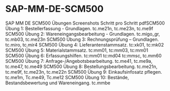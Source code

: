 # SAP-MM-DE-SCM500
SAP MM DE SCM500 Übungen Screenshots Schritt pro Schritt pdfSCM500 Übung 1: Bestellerfassung - Grundlagen. tc.me21n, tc.me23n, tc.me9f
SCM500 Übung 2: Wareneingangsbearbeitung - Grundlagen. tc.migo_gr, tc.mb03, tc.me23n
SCM500 Übung 3: Rechnungsprüfung – Grundlagen. tc.miro, tc.mir4
SCM500 Übung 4: Lieferantenstammsatz. tc:xk01, tc:mk02
SCM500 Übung 5: Materialstammsatz. tc:mm01, tc:mm03, tc:mm01
SCM500 Übung 6: Erfassungshilfen. tc:mm01 tc:md04 tc:mmsc, tc.mm60
SCM500 Übung 7: Anfrage-/Angebotsbearbeitung. tc.me41, tc.me9a, tc.me47, tc.me49
SCM500 Übung 8: Bestellungsbearbeitung. tc.me21n, tc.me9f, tc.me23n, tc.me22n
SCM500 Übung 9: Einkaufsinfosatz pflegen. tc.me1m, Tc.me49, Tc.me12
SCM500 Übung 10: Bestände, Bestandsbewertung und Wareneingang. tc.mmbe
